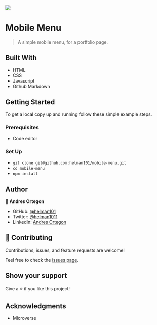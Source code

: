![](https://img.shields.io/badge/Microverse-blueviolet)

# Mobile Menu

> A simple mobile menu, for a portfolio page.

## Built With

- HTML
- CSS
- Javascript
- Github Markdown

## Getting Started

To get a local copy up and running follow these simple example steps.

### Prerequisites

- Code editor

### Set Up

- `git clone git@github.com:helman101/mobile-menu.git`
- `cd mobile-menu`
- `npm install`


## Author

👤 **Andres Ortegon**

- GitHub: [@helman101](https://github.com/helman101)
- Twitter: [@helman1011](https://twitter.com/Helman1011)
- LinkedIn: [Andres Ortegon](https://www.linkedin.com/in/helman101/)

## 🤝 Contributing

Contributions, issues, and feature requests are welcome!

Feel free to check the [issues page](../../issues/).

## Show your support

Give a ⭐️ if you like this project!

## Acknowledgments

- Microverse